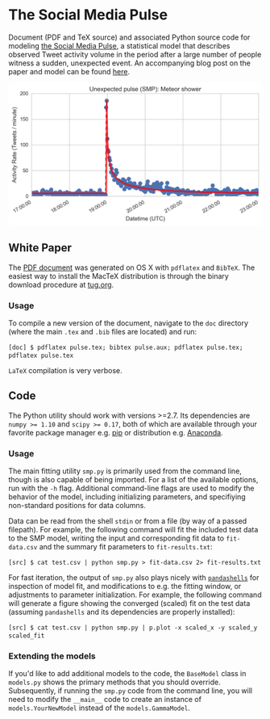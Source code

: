 # The Social Media Pulse 

Document (PDF and TeX source) and associated Python source code for modeling [the Social Media Pulse](doc/pulse.pdf), a statistical model that describes observed Tweet activity volume in the period after a large number of people witness a sudden, unexpected event. An accompanying blog post on the paper and model can be found [here](TBD). 

<img src="doc/img/meteor-shower.png" alt="Social Media Pulse example" title="Social Media Pulse: Meteor" width="600">

## White Paper 

The [PDF document](doc/pulse.pdf) was generated on OS X with ``pdflatex`` and ``BibTeX``. The easiest way to install the MacTeX distribution is through the binary download procedure at [tug.org](https://tug.org/mactex/). 

### Usage 

To compile a new version of the document, navigate to the ``doc`` directory (where the main ``.tex`` and ``.bib`` files are located) and run: 

```
[doc] $ pdflatex pulse.tex; bibtex pulse.aux; pdflatex pulse.tex; pdflatex pulse.tex
``` 

``LaTeX`` compilation is very verbose.


## Code 

The Python utility should work with versions >=2.7. Its dependencies are ``numpy >= 1.10`` and ``scipy >= 0.17``, both of which are available through your favorite package manager e.g. [pip](https://pip.pypa.io/en/stable/) or distribution e.g. [Anaconda](https://docs.continuum.io/anaconda/index). 
 
### Usage 

The main fitting utility ``smp.py`` is primarily used from the command line, though is also capable of being imported. For a list of the available options, run with the ``-h`` flag. Additional command-line flags are used to modify the behavior of the model, including initializing parameters, and specifiying non-standard positions for data columns. 

Data can be read from the shell ``stdin`` or from a file (by way of a passed filepath). For example, the following command will fit the included test data to the SMP model, writing the input and corresponding fit data to ``fit-data.csv`` and the summary fit parameters to ``fit-results.txt``:

```
[src] $ cat test.csv | python smp.py > fit-data.csv 2> fit-results.txt
``` 

For fast iteration, the output of ``smp.py`` also plays nicely with [``pandashells``](https://github.com/robdmc/pandashells) for inspection of model fit, and modifications to e.g. the fitting window, or adjustments to parameter initialization. For example, the following command will generate a figure showing the converged (scaled) fit on the test data (assuming ``pandashells`` and its dependencies are properly installed):

```
[src] $ cat test.csv | python smp.py | p.plot -x scaled_x -y scaled_y scaled_fit 
```

### Extending the models

If you'd like to add additional models to the code, the ``BaseModel`` class in ``models.py`` shows the primary methods that you should override. Subsequently, if running the ``smp.py`` code from the command line, you will need to modify the ``__main__`` code to create an instance of ``models.YourNewModel`` instead of the ``models.GammaModel``. 

